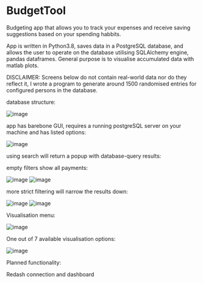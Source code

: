 # BudgetTool

Budgeting app that allows you to track your expenses and receive saving suggestions based on your spending habbits.

App is written in Python3.8, saves data in a PostgreSQL database, and allows the user to operate on the database utilising SQLAlchemy engine, pandas dataframes.
General purpose is to visualise accumulated data with matlab plots.

DISCLAIMER: Screens below do not contain real-world data nor do they reflect it, I wrote a program to generate around 1500 randomised entries for configured persons in the database.



database structure:

![image](https://user-images.githubusercontent.com/112565629/192290349-e488cbbe-2c83-4aa2-abb6-f5010f3b30ef.png)



app has barebone GUI, requires a running postgreSQL server on your machine and has listed options:

![image](https://user-images.githubusercontent.com/112565629/192290470-c1de1a77-f25b-4c30-b2ef-98cc7aea23f7.png)



using search will return a popup with database-query results:

empty filters show all payments:

![image](https://user-images.githubusercontent.com/112565629/189525912-e117b91e-fa39-4376-8b1b-444ec9d55b79.png)
![image](https://user-images.githubusercontent.com/112565629/192290538-8b5b122c-33f1-422a-bdd6-09c5ca6e2d8e.png)


more strict filtering will narrow the results down:

![image](https://user-images.githubusercontent.com/112565629/192291023-dadbe5aa-dc7b-47da-9af8-ad004fe2fb4d.png)
![image](https://user-images.githubusercontent.com/112565629/192291062-7a2a5a8b-8a56-4000-a3f1-682ff4a3dcf7.png)

Visualisation menu:

![image](https://user-images.githubusercontent.com/112565629/192291232-08d1031c-c6e5-4fc1-9442-f6b961450609.png)

One out of 7 available visualisation options:

![image](https://user-images.githubusercontent.com/112565629/192291443-3c758d46-a088-4b82-a47b-8a81d76f7a4c.png)





Planned functionality:

Redash connection and dashboard
